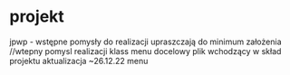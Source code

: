 # projekt
jpwp - wstępne pomysły do realizacji upraszczają do minimum założenia
//wtepny pomysl realizacji klass
menu docelowy plik wchodzący w skład projektu
aktualizacja ~26.12.22 menu
